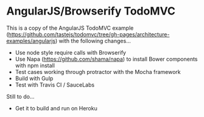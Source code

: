 AngularJS/Browserify TodoMVC
============================

This is a copy of the AngularJS TodoMVC example (https://github.com/tastejs/todomvc/tree/gh-pages/architecture-examples/angularjs) with the following changes...

* Use node style require calls with Browserify
* Use Napa (https://github.com/shama/napa) to install Bower components with npm install
* Test cases working through protractor with the Mocha framework
* Build with Gulp
* Test with Travis CI / SauceLabs

Still to do...

* Get it to build and run on Heroku

